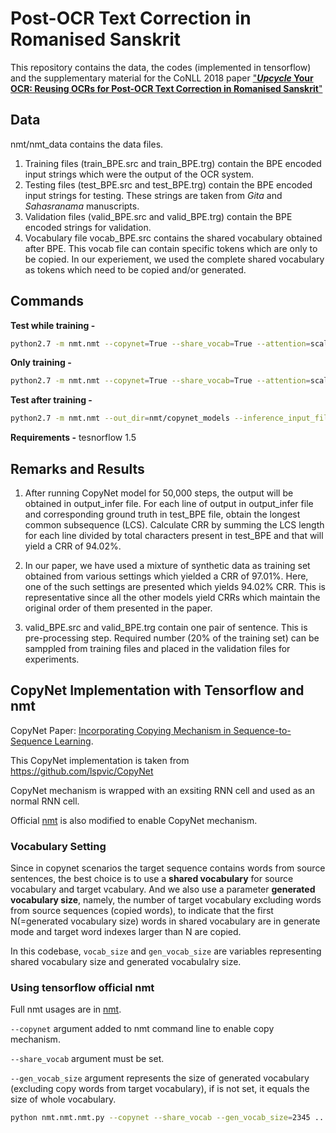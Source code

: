 # Post-OCR Text Correction in Romanised Sanskrit

This repository contains the data, the codes (implemented in tensorflow) and the supplementary material for the CoNLL 2018 paper ["***Upcycle* Your OCR: Reusing OCRs for Post-OCR Text Correction in Romanised Sanskrit**"](https://arxiv.org/abs/1809.02147)

## Data

nmt/nmt_data contains the data files. 
1. Training files (train_BPE.src and train_BPE.trg) contain the BPE encoded input strings which were the output of the OCR system.
2. Testing files (test_BPE.src and test_BPE.trg) contain the BPE encoded input strings for testing. These strings are taken from *Gita* and *Sahasranama* manuscripts.
3. Validation files (valid_BPE.src and valid_BPE.trg) contain the BPE encoded strings for validation.
4. Vocabulary file vocab_BPE.src contains the shared vocabulary obtained after BPE. This vocab file can contain specific tokens which are only to be copied. In our experiement, we used the complete shared vocabulary as tokens which need to be copied and/or generated.

## Commands

**Test while training -** 

```bash
python2.7 -m nmt.nmt --copynet=True --share_vocab=True --attention=scaled_luong --src=src --tgt=trg --vocab_prefix=nmt/nmt_data/vocab_BPE  --train_prefix=nmt/nmt_data/train_BPE  --dev_prefix=nmt/nmt_data/valid_BPE  --test_prefix=nmt/nmt_data/test_BPE --out_dir=nmt/copynet_models --num_train_steps=12000 --steps_per_stats=100 --encoder_type=bi --num_layers=4 --num_units=128 --dropout=0.4 --metrics=bleu --check_special_token=False
```

**Only training -** 

```bash
python2.7 -m nmt.nmt --copynet=True --share_vocab=True --attention=scaled_luong --src=src --tgt=trg --vocab_prefix=nmt/nmt_data/vocab_BPE  --train_prefix=nmt/nmt_data/train_BPE  --dev_prefix=nmt/nmt_data/valid_BPE --out_dir=nmt/copynet_models --num_train_steps=12000 --steps_per_stats=100 --encoder_type=bi --num_layers=4 --num_units=128 --dropout=0.4 --metrics=bleu --check_special_token=False
```

**Test after training -** 

```bash
python2.7 -m nmt.nmt --out_dir=nmt/copynet_models --inference_input_file=nmt/my_infer_file.vi --inference_output_file=nmt/copynet_models/output_infer
```

**Requirements -** tesnorflow 1.5

## Remarks and Results

1. After running CopyNet model for 50,000 steps, the output will be obtained in output_infer file. For each line of output in output_infer file and corresponding ground truth in test_BPE file, obtain the longest common subsequence (LCS). Calculate CRR by summing the LCS length for each line divided by total characters present in test_BPE and that will yield a CRR of 94.02%.

2. In our paper, we have used a mixture of synthetic data as training set obtained from various settings which yielded a CRR of 97.01%. Here, one of the such settings are presented which yields 94.02% CRR. This is representative since all the other models yield CRRs which maintain the original order of them presented in the paper. 

3. valid_BPE.src and valid_BPE.trg contain one pair of sentence. This is pre-processing step. Required number (20% of the training set) can be samppled from training files and placed in the validation files for experiments.

## CopyNet Implementation with Tensorflow and nmt

CopyNet Paper: [Incorporating Copying Mechanism in Sequence-to-Sequence Learning](https://arxiv.org/abs/1603.06393).

This CopyNet implementation is taken from https://github.com/lspvic/CopyNet

CopyNet mechanism is wrapped with an exsiting RNN cell and used as an normal RNN cell.

Official [nmt](https://github.com/tensorflow/nmt) is also modified to enable CopyNet  mechanism.

### Vocabulary Setting

Since in copynet scenarios the target sequence contains words from source sentences, the best choice is to use a **shared vocabulary** for source vocabulary and target vcabulary. And we also use a parameter **generated  vocabulary size**, namely, the number of target vocabulary excluding  words from source sequences (copied words), to indicate that the first N(=generated vocabulary size) words in shared vocabulary are in generate mode and target word indexes larger than N are copied.

In this codebase, `vocab_size` and `gen_vocab_size` are variables representing shared vocabulary size and generated vocabulalry size.

### Using tensorflow official nmt

Full nmt usages are in [nmt](https://github.com/tensorflow/nmt).

`--copynet` argument added to nmt command line to enable copy mechanism.

`--share_vocab` argument must be set.

`--gen_vocab_size` argument represents the size of generated vocabulary (excluding copy words from target vocabulary), if is not set, it equals the size of whole vocabulary.

```bash
python nmt.nmt.nmt.py --copynet --share_vocab --gen_vocab_size=2345 ...other_nmt_arguments
```

